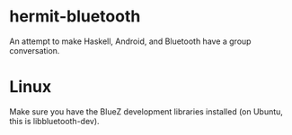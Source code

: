 hermit-bluetooth
================

An attempt to make Haskell, Android, and Bluetooth have a group conversation.

Linux
=====
Make sure you have the BlueZ development libraries installed (on Ubuntu, this is libbluetooth-dev).